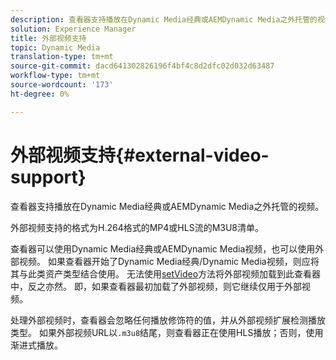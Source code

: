 ```yaml
---
description: 查看器支持播放在Dynamic Media经典或AEMDynamic Media之外托管的视频。
solution: Experience Manager
title: 外部视频支持
topic: Dynamic Media
translation-type: tm+mt
source-git-commit: dacd641302826196f4bf4c8d2dfc02d032d63487
workflow-type: tm+mt
source-wordcount: '173'
ht-degree: 0%

---
```



# 外部视频支持{#external-video-support}

查看器支持播放在Dynamic Media经典或AEMDynamic Media之外托管的视频。

外部视频支持的格式为H.264格式的MP4或HLS流的M3U8清单。

查看器可以使用Dynamic Media经典或AEMDynamic Media视频，也可以使用外部视频。 如果查看器开始了Dynamic Media经典/Dynamic Media视频，则应将其与此类资产类型结合使用。 无法使用[setVideo](../../c-html5-aem-asset-viewers/c-html5-aem-video360/c-html5-aem-video360-javascriptapiref/r-html5-aem-video360-javascriptapiref-setvideo.md#reference-85d3422d6ce64a36ac74827120b5a17c)方法将外部视频加载到此查看器中，反之亦然。 即，如果查看器最初加载了外部视频，则它继续仅用于外部视频。

处理外部视频时，查看器会忽略任何播放修饰符的值，并从外部视频扩展检测播放类型。 如果外部视频URL以`.m3u8`结尾，则查看器正在使用HLS播放；否则，使用渐进式播放。
